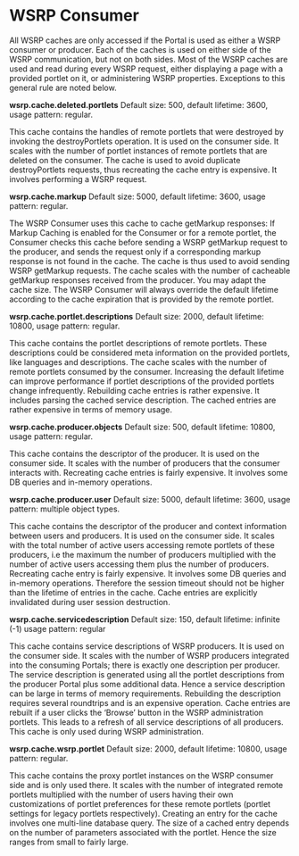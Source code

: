 # WSRP Consumer

All WSRP caches are only accessed if the Portal is used as either a WSRP consumer or producer. Each of the
caches is used on either side of the WSRP communication, but not on both sides. Most of the WSRP caches
are used and read during every WSRP request, either displaying a page with a provided portlet on it, or
administering WSRP properties. Exceptions to this general rule are noted below.

**wsrp.cache.deleted.portlets**
Default size: 500, default lifetime: 3600, usage pattern: regular.

This cache contains the handles of remote portlets that were destroyed by invoking the destroyPortlets
operation. It is used on the consumer side. It scales with the number of portlet instances of remote portlets
that are deleted on the consumer. The cache is used to avoid duplicate destroyPortlets requests, thus
recreating the cache entry is expensive. It involves performing a WSRP request.

**wsrp.cache.markup**
Default size: 5000, default lifetime: 3600, usage pattern: regular.

The WSRP Consumer uses this cache to cache getMarkup responses: If Markup Caching is enabled for the
Consumer or for a remote portlet, the Consumer checks this cache
before sending a WSRP getMarkup request to the producer, and sends the request only if a corresponding
markup response is not found in the cache. The cache is thus
used to avoid sending WSRP getMarkup requests. The cache scales with the number of cacheable
getMarkup responses received from the producer. You may adapt the cache
size. The WSRP Consumer will always override the default lifetime according to the cache expiration that is
provided by the remote portlet.

**wsrp.cache.portlet.descriptions**
Default size: 2000, default lifetime: 10800, usage pattern: regular.

This cache contains the portlet descriptions of remote portlets. These descriptions could be considered
meta information on the provided portlets, like languages and descriptions. The cache scales with the
number of remote portlets consumed by the consumer. Increasing the default lifetime can improve
performance if portlet descriptions of the provided portlets change infrequently. Rebuilding cache entries is
rather expensive. It includes parsing the cached service description. The cached entries are rather
expensive in terms of memory usage.

**wsrp.cache.producer.objects**
Default size: 500, default lifetime: 10800, usage pattern: regular.

This cache contains the descriptor of the producer. It is used on the consumer side. It scales with the
number of producers that the consumer interacts with. Recreating cache entries is fairly expensive. It
involves some DB queries and in-memory operations.

**wsrp.cache.producer.user**
Default size: 5000, default lifetime: 3600, usage pattern: multiple object types.

This cache contains the descriptor of the producer and context information between users and producers.
It is used on the consumer side. It scales with the total number of active users accessing remote portlets of
these producers, i.e the maximum the number of producers multiplied with the number of active users
accessing them plus the number of producers. Recreating cache entry is fairly expensive. It involves some
DB queries and in-memory operations. Therefore the session timeout should not be higher than the
lifetime of entries in the cache. Cache entries are explicitly invalidated during user session destruction.

**wsrp.cache.servicedescription**
Default size: 150, default lifetime: infinite (-1) usage pattern: regular

This cache contains service descriptions of WSRP producers. It is used on the consumer side. It scales with
the number of WSRP producers integrated into the consuming Portals; there is exactly one description per
producer. The service description is generated using all the portlet descriptions from the producer Portal
plus some additional data. Hence a service description can be large in terms of memory requirements.
Rebuilding the description requires several roundtrips and is an expensive operation. Cache entries are
rebuilt if a user clicks the ‘Browse’ button in the WSRP administration portlets. This leads to a refresh of all
service descriptions of all producers. This cache is only used during WSRP administration.

**wsrp.cache.wsrp.portlet**
Default size: 2000, default lifetime: 10800, usage pattern: regular.

This cache contains the proxy portlet instances on the WSRP consumer side and is only used there. It scales
with the number of integrated remote portlets multiplied with the number of users having their own
customizations of portlet preferences for these remote portlets (portlet settings for legacy portlets
respectively). Creating an entry for the cache involves one multi-line database query. The size of a cached
entry depends on the number of parameters associated with the portlet. Hence the size ranges from small
to fairly large.